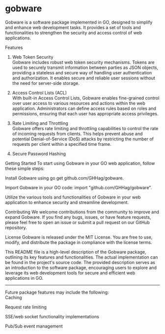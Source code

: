 # gobware

Gobware is a software package implemented in GO, designed to simplify and enhance web development tasks. It provides a set of tools and functionalities to strengthen the security and access control of web applications.

Features
1. Web Token Security  
Gobware includes robust web token security mechanisms. Tokens are used to securely transmit information between parties as JSON objects, providing a stateless and secure way of handling user authentication and authorization. It enables secure and reliable user sessions without the need for server-side storage.

2. Access Control Lists (ACL)  
With built-in Access Control Lists, Gobware enables fine-grained control over user access to various resources and actions within the web application. Administrators can define access rules based on roles and permissions, ensuring that each user has appropriate access privileges.

3. Rate Limiting and Throttling  
Gobware offers rate limiting and throttling capabilities to control the rate of incoming requests from clients. This helps prevent abuse and potential Denial-of-Service (DoS) attacks by restricting the number of requests per client within a specified time frame.

4. Secure Password Hashing  

Getting Started
To start using Gobware in your GO web application, follow these simple steps:

Install Gobware using go get github.com/GHHag/gobware.

Import Gobware in your GO code: import "github.com/GHHag/gobware".

Utilize the various tools and functionalities of Gobware in your web application to enhance security and streamline development.

Contributing
We welcome contributions from the community to improve and expand Gobware. If you find any bugs, issues, or have feature requests, please feel free to open an issue or submit a pull request on our GitHub repository.

License
Gobware is released under the MIT License. You are free to use, modify, and distribute the package in compliance with the license terms.

This README file is a high-level description of the Gobware package, outlining its key features and functionalities. The actual implementation can be found in the project's source code. The provided description serves as an introduction to the software package, encouraging users to explore and leverage its web development tools for secure and efficient web applications in GO.

---

Future package features may include the following:  
Caching

Request rate limiting

SSE/web socket functionality implementations

Pub/Sub event management
